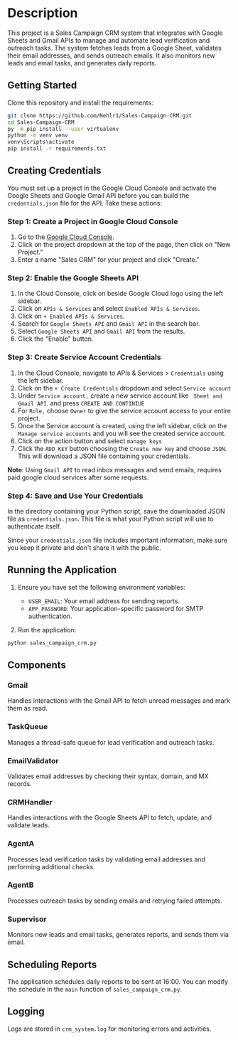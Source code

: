 # Description
This project is a Sales Campaign CRM system that integrates with Google Sheets and Gmail APIs to manage and automate lead verification and outreach tasks. The system fetches leads from a Google Sheet, validates their email addresses, and sends outreach emails. It also monitors new leads and email tasks, and generates daily reports.

## Getting Started

Clone this repository and install the requirements:

```sh
git clone https://github.com/Nehlr1/Sales-Campaign-CRM.git
cd Sales-Campaign-CRM
py -m pip install --user virtualenv
python -m venv venv
venv\Scripts\activate
pip install -r requirements.txt
```

## Creating Credentials
You must set up a project in the Google Cloud Console and activate the Google Sheets and Google Gmail API before you can build the `credentials.json` file for the API. Take these actions:

### Step 1: Create a Project in Google Cloud Console

1. Go to the [Google Cloud Console](https://console.cloud.google.com/).
2. Click on the project dropdown at the top of the page, then click on "New Project."
3. Enter a name "Sales CRM" for your project and click "Create."

### Step 2: Enable the Google Sheets API

1. In the Cloud Console, click on beside Google Cloud logo using the left sidebar.
2. Click on `APIs & Services` and select `Enabled APIs & Services`.
3. Click on `+ Enabled APIs & Services`.
4. Search for `Google Sheets API` and `Gmail API` in the search bar.
5. Select `Google Sheets API` and `Gmail API` from the results.
6. Click the "Enable" button.

### Step 3: Create Service Account Credentials

1. In the Cloud Console, navigate to APIs & Services > `Credentials` using the left sidebar.
2. Click on the `+ Create Credentials` dropdown and select `Service account`
3. Under `Service account,` create a new service account like ` Sheet and Gmail API`. and press `CREATE AND CONTINIUE`
4. For `Role,` choose `Owner` to give the service account access to your entire project.
5. Once the Service account is created, using the left sidebar, click on the `Manage service accounts` and you will see the created service account. 
6. Click on the action button and select `manage keys`
7. Click the `ADD KEY` button choosing the `Create new key` and choose `JSON`. This will download a JSON file containing your credentials.

**Note**: Using `Gmail API` to read inbox messages and send emails, requires paid google cloud services after some requests.

### Step 4: Save and Use Your Credentials

In the directory containing your Python script, save the downloaded JSON file as `credentials.json`. This file is what your Python script will use to authenticate itself.

Since your `credentials.json` file includes important information, make sure you keep it private and don't share it with the public.

## Running the Application

1. Ensure you have set the following environment variables:
   - `USER_EMAIL`: Your email address for sending reports.
   - `APP_PASSWORD`: Your application-specific password for SMTP authentication.

2. Run the application:
```sh
python sales_campaign_crm.py
```

## Components

### Gmail
Handles interactions with the Gmail API to fetch unread messages and mark them as read.

### TaskQueue
Manages a thread-safe queue for lead verification and outreach tasks.

### EmailValidator
Validates email addresses by checking their syntax, domain, and MX records.

### CRMHandler
Handles interactions with the Google Sheets API to fetch, update, and validate leads.

### AgentA
Processes lead verification tasks by validating email addresses and performing additional checks.

### AgentB
Processes outreach tasks by sending emails and retrying failed attempts.

### Supervisor
Monitors new leads and email tasks, generates reports, and sends them via email.

## Scheduling Reports
The application schedules daily reports to be sent at 16:00. You can modify the schedule in the `main` function of `sales_campaign_crm.py`.

## Logging
Logs are stored in `crm_system.log` for monitoring errors and activities.